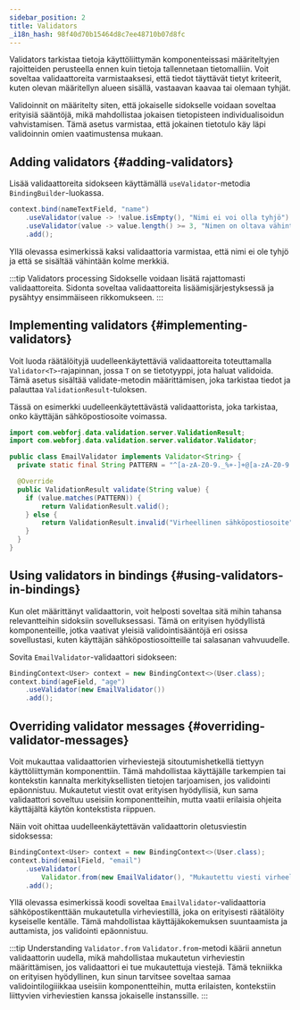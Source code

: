 ```yaml
---
sidebar_position: 2
title: Validators
_i18n_hash: 98f40d70b15464d8c7ee48710b07d8fc
---
```

Validators tarkistaa tietoja käyttöliittymän komponenteissasi määriteltyjen rajoitteiden perusteella ennen kuin tietoja tallennetaan tietomalliin. Voit soveltaa validaattoreita varmistaaksesi, että tiedot täyttävät tietyt kriteerit, kuten olevan määritellyn alueen sisällä, vastaavan kaavaa tai olemaan tyhjät.

Validoinnit on määritelty siten, että jokaiselle sidokselle voidaan soveltaa erityisiä sääntöjä, mikä mahdollistaa jokaisen tietopisteen individualisoidun vahvistamisen. Tämä asetus varmistaa, että jokainen tietotulo käy läpi validoinnin omien vaatimustensa mukaan.

## Adding validators {#adding-validators}

Lisää validaattoreita sidokseen käyttämällä `useValidator`-metodia `BindingBuilder`-luokassa.

```java
context.bind(nameTextField, "name")
    .useValidator(value -> !value.isEmpty(), "Nimi ei voi olla tyhjö")
    .useValidator(value -> value.length() >= 3, "Nimen on oltava vähintään 3 merkkiä pitkä")
    .add();
```

Yllä olevassa esimerkissä kaksi validaattoria varmistaa, että nimi ei ole tyhjö ja että se sisältää vähintään kolme merkkiä.

:::tip Validators processing
Sidokselle voidaan lisätä rajattomasti validaattoreita. Sidonta soveltaa validaattoreita lisäämisjärjestyksessä ja pysähtyy ensimmäiseen rikkomukseen.
:::

## Implementing validators {#implementing-validators}

Voit luoda räätälöityjä uudelleenkäytettäviä validaattoreita toteuttamalla `Validator<T>`-rajapinnan, jossa `T` on se tietotyyppi, jota haluat validoida. Tämä asetus sisältää validate-metodin määrittämisen, joka tarkistaa tiedot ja palauttaa `ValidationResult`-tuloksen.

Tässä on esimerkki uudelleenkäytettävästä validaattorista, joka tarkistaa, onko käyttäjän sähköpostiosoite voimassa.

```java
import com.webforj.data.validation.server.ValidationResult;
import com.webforj.data.validation.server.validator.Validator;

public class EmailValidator implements Validator<String> {
  private static final String PATTERN = "^[a-zA-Z0-9._%+-]+@[a-zA-Z0-9.-]+\\.[a-zA-Z]{2,6}$";

  @Override
  public ValidationResult validate(String value) {
    if (value.matches(PATTERN)) {
        return ValidationResult.valid();
    } else {
        return ValidationResult.invalid("Virheellinen sähköpostiosoite");
    }
  }
}
```

## Using validators in bindings {#using-validators-in-bindings}

Kun olet määrittänyt validaattorin, voit helposti soveltaa sitä mihin tahansa relevantteihin sidoksiin sovelluksessasi. Tämä on erityisen hyödyllistä komponenteille, jotka vaativat yleisiä validointisääntöjä eri osissa sovellustasi, kuten käyttäjän sähköpostiosoitteille tai salasanan vahvuudelle.

Sovita `EmailValidator`-validaattori sidokseen:

```java
BindingContext<User> context = new BindingContext<>(User.class);
context.bind(ageField, "age")
    .useValidator(new EmailValidator())
    .add();
```

## Overriding validator messages {#overriding-validator-messages}

Voit mukauttaa validaattorien virheviestejä sitoutumishetkellä tiettyyn käyttöliittymän komponenttiin. Tämä mahdollistaa käyttäjälle tarkempien tai kontekstin kannalta merkityksellisten tietojen tarjoamisen, jos validointi epäonnistuu. Mukautetut viestit ovat erityisen hyödyllisiä, kun sama validaattori soveltuu useisiin komponentteihin, mutta vaatii erilaisia ohjeita käyttäjältä käytön kontekstista riippuen.

Näin voit ohittaa uudelleenkäytettävän validaattorin oletusviestin sidoksessa:

```java
BindingContext<User> context = new BindingContext<>(User.class);
context.bind(emailField, "email")
    .useValidator(
        Validator.from(new EmailValidator(), "Mukautettu viesti virheelliselle sähköpostiosoitteelle"))
    .add();
```

Yllä olevassa esimerkissä koodi soveltaa `EmailValidator`-validaattoria sähköpostikenttään mukautetulla virheviestillä, joka on erityisesti räätälöity kyseiselle kentälle. Tämä mahdollistaa käyttäjäkokemuksen suuntaamista ja auttamista, jos validointi epäonnistuu.

:::tip Understanding `Validator.from`
`Validator.from`-metodi käärii annetun validaattorin uudella, mikä mahdollistaa mukautetun virheviestin määrittämisen, jos validaattori ei tue mukautettuja viestejä. Tämä tekniikka on erityisen hyödyllinen, kun sinun tarvitsee soveltaa samaa validointilogiiikkaa useisiin komponentteihin, mutta erilaisten, kontekstiin liittyvien virheviestien kanssa jokaiselle instanssille.
:::
